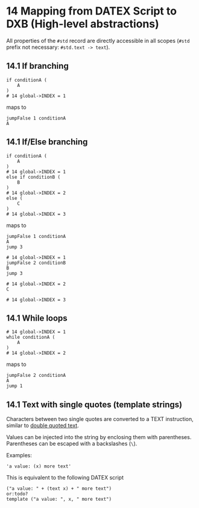 # 14 Mapping from DATEX Script to DXB (High-level abstractions)

All properties of the `#std` record are directly accessible in all scopes
(`#std` prefix not necessary: `#std.text -> text`).

## 14.1 If branching

```datex
if conditionA (
	A 
)
# 14 global->INDEX = 1
```

maps to

```datex
jumpFalse 1 conditionA
A
```

## 14.1 If/Else branching

```datex
if conditionA (
	A 
)
# 14 global->INDEX = 1
else if conditionB (
	B
)
# 14 global->INDEX = 2
else (
	C 
)
# 14 global->INDEX = 3
```

maps to

```datex
jumpFalse 1 conditionA
A
jump 3

# 14 global->INDEX = 1
jumpFalse 2 conditionB
B
jump 3

# 14 global->INDEX = 2
C

# 14 global->INDEX = 3
```

## 14.1 While loops

```datex
# 14 global->INDEX = 1
while conditionA (
	A 
)
# 14 global->INDEX = 2
```

maps to

```datex
jumpFalse 2 conditionA
A
jump 1
```

## 14.1 Text with single quotes (template strings)

Characters between two single quotes are converted to a TEXT instruction,
similar to [double quoted text](./007_dxb_execution.md#datex-script-mapping).

Values can be injected into the string by enclosing them with parentheses.
Parentheses can be escaped with a backslashes (`\`).

Examples:

```datex
'a value: (x) more text'
```

This is equivalent to the following DATEX script

```datex
("a value: " + (text x) + " more text")
or:todo?
template ("a value: ", x, " more text")
```
